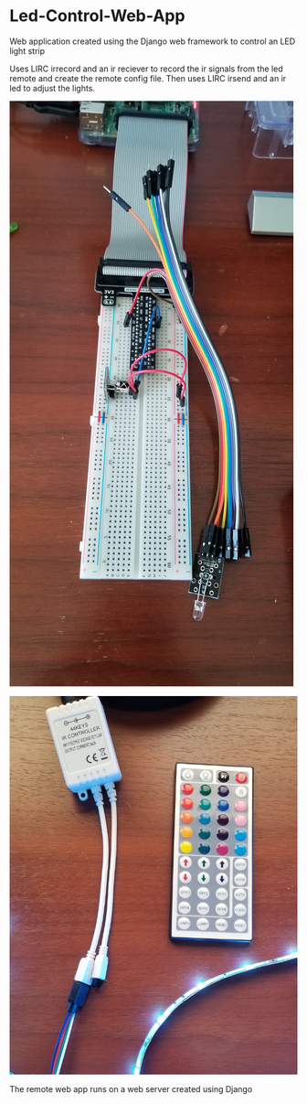# Led-Control-Web-App
Web application created using the Django web framework to control an LED light strip

Uses LIRC irrecord and an ir reciever to record the ir signals from the led remote and create the remote config file. Then uses LIRC irsend and an ir led to adjust the lights. 

![alt text](Wiring.jpg "IR Reciever and IR LED") 

![alt text](Led.jpg "Led strip and controller")

The remote web app runs on a web server created using Django
